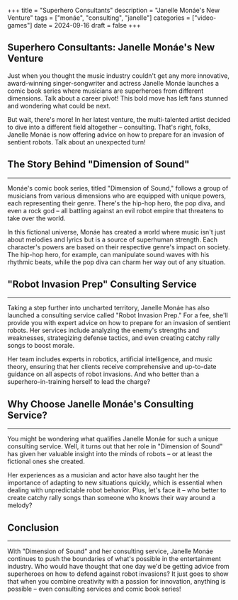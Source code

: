 +++
title = "Superhero Consultants"
description = "Janelle Monáe's New Venture"
tags = ["monáe", "consulting", "janelle"]
categories = ["video-games"]
date = 2024-09-16
draft = false
+++

**Superhero Consultants: Janelle Monáe's New Venture**
---

Just when you thought the music industry couldn't get any more innovative, award-winning singer-songwriter and actress Janelle Monáe launches a comic book series where musicians are superheroes from different dimensions. Talk about a career pivot! This bold move has left fans stunned and wondering what could be next.

But wait, there's more! In her latest venture, the multi-talented artist decided to dive into a different field altogether – consulting. That's right, folks, Janelle Monáe is now offering advice on how to prepare for an invasion of sentient robots. Talk about an unexpected turn!

## The Story Behind "Dimension of Sound"
---

Monáe's comic book series, titled "Dimension of Sound," follows a group of musicians from various dimensions who are equipped with unique powers, each representing their genre. There's the hip-hop hero, the pop diva, and even a rock god – all battling against an evil robot empire that threatens to take over the world.

In this fictional universe, Monáe has created a world where music isn't just about melodies and lyrics but is a source of superhuman strength. Each character's powers are based on their respective genre's impact on society. The hip-hop hero, for example, can manipulate sound waves with his rhythmic beats, while the pop diva can charm her way out of any situation.

## "Robot Invasion Prep" Consulting Service
---

Taking a step further into uncharted territory, Janelle Monáe has also launched a consulting service called "Robot Invasion Prep." For a fee, she'll provide you with expert advice on how to prepare for an invasion of sentient robots. Her services include analyzing the enemy's strengths and weaknesses, strategizing defense tactics, and even creating catchy rally songs to boost morale.

Her team includes experts in robotics, artificial intelligence, and music theory, ensuring that her clients receive comprehensive and up-to-date guidance on all aspects of robot invasions. And who better than a superhero-in-training herself to lead the charge?

## Why Choose Janelle Monáe's Consulting Service?
---

You might be wondering what qualifies Janelle Monáe for such a unique consulting service. Well, it turns out that her role in "Dimension of Sound" has given her valuable insight into the minds of robots – or at least the fictional ones she created.

Her experiences as a musician and actor have also taught her the importance of adapting to new situations quickly, which is essential when dealing with unpredictable robot behavior. Plus, let's face it – who better to create catchy rally songs than someone who knows their way around a melody?

## Conclusion
---

With "Dimension of Sound" and her consulting service, Janelle Monáe continues to push the boundaries of what's possible in the entertainment industry. Who would have thought that one day we'd be getting advice from superheroes on how to defend against robot invasions? It just goes to show that when you combine creativity with a passion for innovation, anything is possible – even consulting services and comic book series!